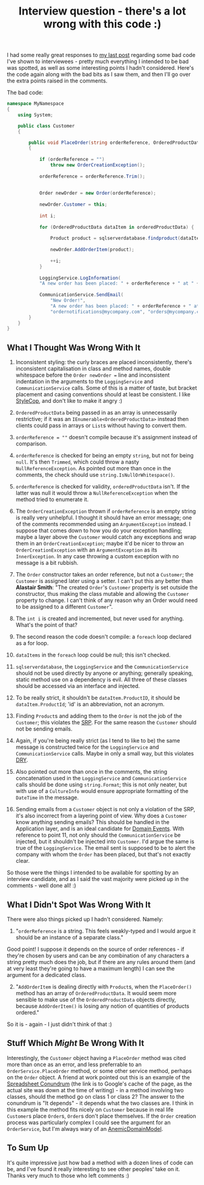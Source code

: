 ﻿---
layout: post
title: Interview question - there's a lot wrong with this code :)
excerpt: I had some really great responses to my last post regarding some bad code I've shown to interviewees - pretty much everything I intended to be bad was spotted, as well as some interesting points I hadn't considered. Here's the code again along with the bad bits as I saw them, and then I'll go over the extra points raised in the comments.
tags: [C&#35;, Programming Practices, Patterns, Domain Driven Design (DDD), Dependeny Injection (DI)]
---

I had some really great responses to [my last post](csharp-bad-code-interview-questions) regarding some 
bad code I've shown to interviewees - pretty much everything I intended to be bad was spotted, as well 
as some interesting points I hadn't considered. Here's the code again along with the bad bits as I saw 
them, and then I'll go over the extra points raised in the comments.

The bad code:

```csharp
namespace MyNamespace
{
    using System;

    public class Customer
    {

        public void PlaceOrder(string orderReference, OrderedProductData[] orderedProductData)
        {
 
            if (orderReference = "")
                throw new OrderCreationException();
 
            orderReference = orderReference.Trim();
 
 
            Order newOrder = new Order(orderReference);
 
            newOrder.Customer = this;
 
            int i;
 
            for (OrderedProductData dataItem in orderedProductData) {
                
                Product product = sqlserverdatabase.findproduct(dataItem.ProductID);
 
                newOrder.AddOrderItem(product);
 
                ++i;
            }
 
            LoggingService.LogInformation(
            "A new order has been placed: " + orderReference + " at " + DateTime.Now);
 
            CommunicationService.SendEmail(
                "New Order!",
                "A new order has been placed: " + orderReference + " at " + DateTime.Now,
                "ordernotifications@mycompany.com", "orders@mycompany.com");
        }
    }
}
```

## What I Thought Was Wrong With It

1. Inconsistent styling: the curly braces are placed inconsistently, there's inconsistent capitalisation 
   in class and method names, double whitespace before the `Order newOrder =` line and inconsistent 
   indentation in the arguments to the `LoggingService` and `CommunicationService` calls. Some of 
   this is a matter of taste, but bracket placement and casing conventions should at least be consistent. 
   I like [StyleCop](https://archive.msdn.microsoft.com/sourceanalysis), and don't like to make it 
   angry :)

2. `OrderedProductData` being passed in as an array is unnecessarily restrictive; if it was an 
   `IEnumerable<OrderedProductData>` instead then clients could pass in arrays or `List`s without 
   having to convert them.

3. `orderReference = ""` doesn't compile because it's assignment instead of comparison.

4. `orderReference` is checked for being an empty `string`, but not for being `null`. It's then 
   `Trimmed`, which could throw a nasty `NullReferenceException`. As pointed out more than once in 
   the comments, the check should use `string.IsNullOrWhitespace()`.

5. `orderReference` is checked for validity, `orderedProductData` isn't. If the latter was null it 
   would throw a `NullReferenceException` when the method tried to enumerate it.

6. The `OrderCreationException` thrown if `orderReference` is an empty string is really very 
   unhelpful. I thought it should have an error message; one of the comments recommended using an 
   `ArgumentException` instead. I suppose that comes down to how you do your exception handling; 
   maybe a layer above the `Customer` would catch any exceptions and wrap them in an 
   `OrderCreationException`; maybe it'd be nicer to throw an `OrderCreationException` with an 
   `ArgumentException` as its `InnerException`. In any case throwing a custom exception with no 
   message is a bit rubbish.

7. The `Order` constructor takes an order reference, but not a `Customer`; the `Customer` is assigned 
   later using a setter. I can't put this any better than **Alastair Smith**: "The created `Order`'s 
   `Customer` property is set outside the constructor, thus making the class mutable and allowing the 
   `Customer` property to change. I can't think of any reason why an Order would need to be assigned 
   to a different `Customer`".

8. The `int i` is created and incremented, but never used for anything. What's the point of that?

9. The second reason the code doesn't compile: a `foreach` loop declared as a for loop.

10. `dataItems` in the `foreach` loop could be null; this isn't checked.

11. `sqlserverdatabase`, the `LoggingService` and the `CommunicationService`
    should not be used directly by anyone or anything; generally speaking, static method use on a 
    dependency is evil. All three of these classes should be accessed via an interface and injected.

12. To be really strict, it shouldn't be `dataItem.ProductID`, it should be `dataItem.ProductId`; 
   'id' is an abbreviation, not an acronym.

13. Finding `Product`s and adding them to the `Order` is not the job of the `Customer`; this violates 
   the [SRP](https://en.wikipedia.org/wiki/Single_responsibility_principle). For the same reason the 
   `Customer` should not be sending emails.

14. Again, if you're being really strict (as I tend to like to be) the same message is constructed twice 
   for the `LoggingService` and `CommunicationService` calls. Maybe in only a small way, but this 
   violates [DRY](https://en.wikipedia.org/wiki/Don%27t_repeat_yourself).

15. Also pointed out more than once in the comments, the string concatenation used in the `LoggingService` 
   and `CommunicationService` calls should be done using `string.Format`; this is not only neater, 
   but with use of a `CultureInfo` would ensure appropriate formatting of the `DateTime` in the message.

16. Sending emails from a `Customer` object is not only a violation of the SRP, it's also incorrect from 
   a layering point of view. Why does a `Customer` know anything sending emails? This should be handled 
   in the Application layer, and is an ideal candidate for 
   [Domain Events](auto-configure-domain-event-handler). With reference to point 11, not only should the 
   `CommunicationService` be injected, but it shouldn't be injected into `Customer`. I'd argue the 
   same is true of the `LoggingService`. The email sent is supposed to be to alert the company with 
   whom the `Order` has been placed, but that's not exactly clear.

So those were the things I intended to be available for spotting by an interview candidate, and as I said 
the vast majority were picked up in the comments - well done all! :)

## What I Didn't Spot Was Wrong With It

There were also things picked up I hadn't considered. Namely:

1. "`orderReference` is a string. This feels weakly-typed and I would argue it should be an instance of 
   a separate class."

Good point! I suppose it depends on the source of order references - if they're chosen by users and can 
be any combination of any characters a string pretty much does the job, but if there are any rules around 
them (and at very least they're going to have a maximum length) I can see the argument for a dedicated 
class.

2. "`AddOrderItem` is dealing directly with `Product`s, when the `PlaceOrder()` method has an array 
   of `OrderedProductData`. It would seem more sensible to make use of the `OrderedProductData` 
   objects directly, because `AddOrderItem()` is losing any notion of quantities of products ordered."

So it is - again - I just didn't think of that :)

## Stuff Which *Might* Be Wrong With It

Interestingly, the `Customer` object having a `PlaceOrder` method was cited more than once as an error, 
and less preferrable to an `OrderService.PlaceOrder` method, or some other service method, perhaps on 
the `Order` object. A friend at work pointed out this is an example of the 
[Spreadsheet Conundrum](https://my.safaribooksonline.com/book/programming/0596008740/general-development-issues/prefactoring-chp-3-sect-11) 
(the link is to Google's cache of the page, as the actual site was down at the time of writing) - in a 
method involving two classes, should the method go on class 1 or class 2? The answer to the conundrum is 
"It depends" - it depends what the two classes are. I think in this example the method fits nicely on 
`Customer` because in real life `Customer`s place `Order`s, `Order`s don't place themselves. If the 
`Order` creation process was particularly complex I could see the argument for an `OrderService`, but 
I'm always wary of an [AnemicDomainModel](https://martinfowler.com/bliki/AnemicDomainModel.html).

## To Sum Up

It's quite impressive just how bad a method with a dozen lines of code can be, and I've found it really 
interesting to see other peoples' take on it. Thanks very much to those who left comments :)